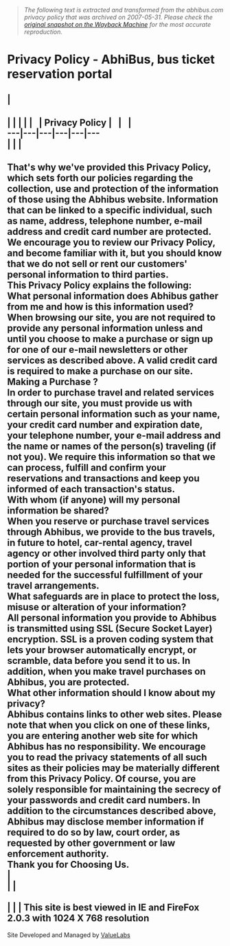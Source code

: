 > *The following text is extracted and transformed from the abhibus.com privacy policy that was archived on 2007-05-31. Please check the [original snapshot on the Wayback Machine](https://web.archive.org/web/20070531224849id_/http%3A//www.abhibus.com/privacy.aspx) for the most accurate reproduction.*

# Privacy Policy - AbhiBus, bus ticket reservation portal

|   
---  
|  |  |  |  |   | Privacy Policy |   |   |   
---|---|---|---|---|---  
|  |  |   
---  
That's why we've provided this Privacy Policy, which sets forth our policies regarding the collection, use and protection of the information of those using the Abhibus website. Information that can be linked to a specific individual, such as name, address, telephone number, e-mail address and credit card number are protected.  
We encourage you to review our Privacy Policy, and become familiar with it, but you should know that we do not sell or rent our customers' personal information to third parties.   
This Privacy Policy explains the following:  
What personal information does Abhibus gather from me and how is this information used?   
When browsing our site, you are not required to provide any personal information unless and until you choose to make a purchase or sign up for one of our e-mail newsletters or other services as described above. A valid credit card is required to make a purchase on our site.   
Making a Purchase ?   
In order to purchase travel and related services through our site, you must provide us with certain personal information such as your name, your credit card number and expiration date, your telephone number, your e-mail address and the name or names of the person(s) traveling (if not you). We require this information so that we can process, fulfill and confirm your reservations and transactions and keep you informed of each transaction's status.   
With whom (if anyone) will my personal information be shared?   
When you reserve or purchase travel services through Abhibus, we provide to the bus travels, in future to hotel, car-rental agency, travel agency or other involved third party only that portion of your personal information that is needed for the successful fulfillment of your travel arrangements.   
What safeguards are in place to protect the loss, misuse or alteration of your information?   
All personal information you provide to Abhibus is transmitted using SSL (Secure Socket Layer) encryption. SSL is a proven coding system that lets your browser automatically encrypt, or scramble, data before you send it to us. In addition, when you make travel purchases on Abhibus, you are protected.   
What other information should I know about my privacy?   
Abhibus contains links to other web sites. Please note that when you click on one of these links, you are entering another web site for which Abhibus has no responsibility. We encourage you to read the privacy statements of all such sites as their policies may be materially different from this Privacy Policy. Of course, you are solely responsible for maintaining the secrecy of your passwords and credit card numbers. In addition to the circumstances described above, Abhibus may disclose member information if required to do so by law, court order, as requested by other government or law enforcement authority.   
**Thank you for Choosing Us.**  
|   
|  |   
   
|  |  | This site is best viewed in IE and FireFox 2.0.3 with 1024 X 768 resolution  
---  
Site Developed and Managed by [ValueLabs](http://www.valuelabs.com/)  
  

